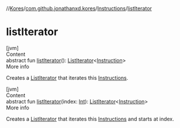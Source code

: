 //[Kores](../../index.md)/[com.github.jonathanxd.kores](../index.md)/[Instructions](index.md)/[listIterator](list-iterator.md)



# listIterator  
[jvm]  
Content  
abstract fun [listIterator](list-iterator.md)(): [ListIterator](https://kotlinlang.org/api/latest/jvm/stdlib/kotlin.collections/-list-iterator/index.html)<[Instruction](../-instruction/index.md)>  
More info  


Creates a [ListIterator](https://kotlinlang.org/api/latest/jvm/stdlib/kotlin.collections/-list-iterator/index.html) that iterates this [Instructions](index.md).

  


[jvm]  
Content  
abstract fun [listIterator](list-iterator.md)(index: [Int](https://kotlinlang.org/api/latest/jvm/stdlib/kotlin/-int/index.html)): [ListIterator](https://kotlinlang.org/api/latest/jvm/stdlib/kotlin.collections/-list-iterator/index.html)<[Instruction](../-instruction/index.md)>  
More info  


Creates a [ListIterator](https://kotlinlang.org/api/latest/jvm/stdlib/kotlin.collections/-list-iterator/index.html) that iterates this [Instructions](index.md) and starts at index.

  




